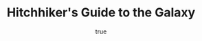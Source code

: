 ---
title: "Hitchhiker's Guide to the Galaxy"
bookCover: "/assets/book-covers/hitchhikers-guide-to-the-galaxy.jpg"
slug: "hitchhikers-guide-to-the-galaxy"
bookAuthor: "Douglas Adams"
rating: 10
amazonLink: ""
author:
  name: Rico Trebeljahr
  picture: "/assets/blog/profile.jpeg"
---